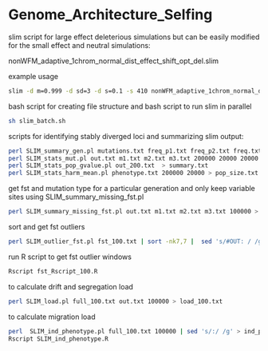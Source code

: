 # Genome_Architecture_Selfing

slim script for large effect deleterious simulations but can be easily modified for the small effect and neutral simulations:

nonWFM_adaptive_1chrom_normal_dist_effect_shift_opt_del.slim 

example usage

```bash
slim -d m=0.999 -d sd=3 -d s=0.1 -s 410 nonWFM_adaptive_1chrom_normal_dist_effect_shift_opt.slim

```

bash script for creating file structure and bash script to run slim in parallel
```bash
sh slim_batch.sh
```
scripts for identifying stably diverged loci and summarizing slim output:
```bash
perl SLIM_summary_gen.pl mutations.txt freq_p1.txt freq_p2.txt freq.txt fst.txt > out.txt
perl SLIM_stats_mut.pl out.txt m1.txt m2.txt m3.txt 200000 20000 20000 > out_200.txt
perl SLIM_stats_pop_gvalue.pl out_200.txt  > summary.txt
perl SLIM_stats_harm_mean.pl phenotype.txt 200000 20000 > pop_size.txt
```


get fst and mutation type for a particular generation and only keep variable sites using SLIM_summary_missing_fst.pl
```bash
perl SLIM_summary_missing_fst.pl out.txt m1.txt m2.txt m3.txt 100000 > fst_100.txt
```

sort and get fst outliers 
```bash
perl SLIM_outlier_fst.pl fst_100.txt | sort -nk7,7 |  sed 's/#OUT: / /g' > fst_out_100.txt
```

run R script to get fst outlier windows
```bash
Rscript fst_Rscript_100.R
```

to calculate drift and segregation load
```bash
perl SLIM_load.pl full_100.txt out.txt 100000 > load_100.txt
```

to calculate migration load
```bash
perl  SLIM_ind_phenotype.pl full_100.txt 100000 | sed 's/:/ /g' > ind_phenotype.txt
Rscript SLIM_ind_phenotype.R
```

